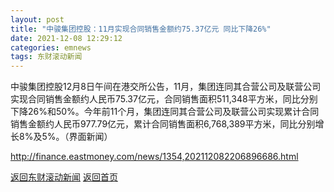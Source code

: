 ```yaml
---
layout: post
title: "中骏集团控股：11月实现合同销售金额约75.37亿元 同比下降26%"
date: 2021-12-08 12:29:12
categories: emnews
tags: 东财滚动新闻
---
```


中骏集团控股12月8日午间在港交所公告，11月，集团连同其合营公司及联营公司实现合同销售金额约人民币75.37亿元，合同销售面积511,348平方米，同比分别下降26%和50%。今年前11个月，集团连同其合营公司及联营公司实现累计合同销售金额约人民币977.79亿元，累计合同销售面积6,768,389平方米，同比分别增长8%及5%。（界面新闻）

<http://finance.eastmoney.com/news/1354,202112082206896686.html>

[返回东财滚动新闻](./emnews/)
[返回首页](./)